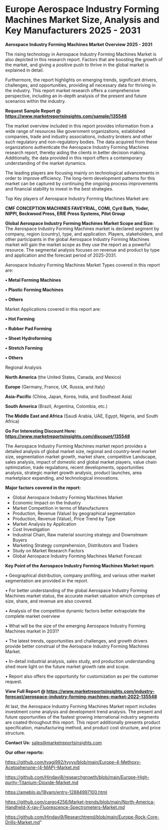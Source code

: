 # Europe Aerospace Industry Forming Machines Market Size, Analysis and Key Manufacturers 2025 - 2031

<Strong> Aerospace Industry Forming Machines Market Overview 2025 - 2031</strong>

The rising technology in Aerospace Industry Forming Machines Market is also depicted in this research report. Factors that are boosting the growth of the market, and giving a positive push to thrive in the global market is explained in detail.

Furthermore, the report highlights on emerging trends, significant drivers, challenges, and opportunities, providing all necessary data for thriving in the industry. This report market research offers a comprehensive perspective, including an in-depth analysis of the present and future scenarios within the industry.

<strong>Request Sample Report @ <a href=https://www.marketreportsinsights.com/sample/135548>https://www.marketreportsinsights.com/sample/135548</a></strong>

The market overview included in this report provides information from a wide range of resources like government organizations, established companies, trade and industry associations, industry brokers and other such regulatory and non-regulatory bodies. The data acquired from these organizations authenticate the Aerospace Industry Forming Machines research report, thereby aiding the clients in better decision making. Additionally, the data provided in this report offers a contemporary understanding of the market dynamics.

The leading players are focusing mainly on technological advancements in order to improve efficiency. The long-term development patterns for this market can be captured by continuing the ongoing process improvements and financial stability to invest in the best strategies.

Top Key players of Aerospace Industry Forming Machines Market are:

<strong>CMF CONCEPTION MACHINES FAVEYRIAL, COMI, Cyril Bath, Yoder, NIPPI, Beckwood Press, ERIE Press Systems, Pilot Group</strong>

<strong><b>Global Aerospace Industry Forming Machines Market Scope and Size:</b></strong>
The Aerospace Industry Forming Machines market is declared segment by company, region (country), type, and application. Players, stakeholders, and other participants in the global Aerospace Industry Forming Machines market will gain the market scope as they use the report as a powerful resource. The segmental analysis focuses on revenue and product by type and application and the forecast period of 2025-2031.

Aerospace Industry Forming Machines Market Types covered in this report are:

<strong>• Metal Forming Machines

• Plastic Forming Machines

• Others</strong>

Market Applications covered in this report are:

<strong>• Hot Forming

• Rubber Pad Forming

• Sheet Hydroforming

• Stretch Forming

• Others</strong> 

Regional Analysis

<strong>North America</strong> (the United States, Canada, and Mexico)

<strong>Europe</strong> (Germany, France, UK, Russia, and Italy)

<strong>Asia-Pacific</strong> (China, Japan, Korea, India, and Southeast Asia)

<strong>South America</strong> (Brazil, Argentina, Colombia, etc.)

<strong>The Middle East and Africa</strong> (Saudi Arabia, UAE, Egypt, Nigeria, and South Africa)

<strong>Go For Interesting Discount Here: <a href=https://www.marketreportsinsights.com/discount/135548>https://www.marketreportsinsights.com/discount/135548</a></strong>

The Aerospace Industry Forming Machines market report provides a detailed analysis of global market size, regional and country-level market size, segmentation market growth, market share, competitive Landscape, sales analysis, impact of domestic and global market players, value chain optimization, trade regulations, recent developments, opportunities analysis, strategic market growth analysis, product launches, area marketplace expanding, and technological innovations.

<strong><b>Major factors covered in the report:</b></strong>
<ul>
  <li>Global Aerospace Industry Forming Machines Market </li>
  <li>Economic Impact on the Industry</li>
  <li>Market Competition in terms of Manufacturers</li>
  <li>Production, Revenue (Value) by geographical segmentation</li>
  <li>Production, Revenue (Value), Price Trend by Type</li>
  <li>Market Analysis by Application</li>
  <li>Cost Investigation</li>
  <li>Industrial Chain, Raw material sourcing strategy and Downstream Buyers</li>
  <li>Marketing Strategy comprehension, Distributors and Traders</li>
  <li>Study on Market Research Factors</li>
  <li>Global Aerospace Industry Forming Machines Market Forecast</li>
</ul>

<strong><b>Key Point of the Aerospace Industry Forming Machines Market report:</b></strong>

• Geographical distribution, company profiling, and various other market segmentation are provided in the report.

• For better understanding of the global Aerospace Industry Forming Machines market status, the accurate market valuation which comprises of size, share, and revenue are also covered.

• Analysis of the competitive dynamic factors better extrapolate the complete market overview

• What will be the size of the emerging Aerospace Industry Forming Machines market in 2031?

• The latest trends, opportunities and challenges, and growth drivers provide better construal of the Aerospace Industry Forming Machines Market.

• In-detail industrial analysis, sales study, and production understanding shed more light on the future market growth rate and scope.

• Report also offers the opportunity for customization as per the customer request.

<strong><b>View Full Report @ <a href=https://www.marketreportsinsights.com/industry-forecast/aerospace-industry-forming-machines-market-2022-135548>https://www.marketreportsinsights.com/industry-forecast/aerospace-industry-forming-machines-market-2022-135548</a></b></strong>


At last, the Aerospace Industry Forming Machines Market report includes investment come analysis and development trend analysis. The present and future opportunities of the fastest growing international industry segments are coated throughout this report. This report additionally presents product specification, manufacturing method, and product cost structure, and price structure.

<strong>Contact Us:</strong>
sales@marketreportsinsights.com

<strong>Our other reports:</strong>

<a href=https://github.com/tyagi992/tyyyy/blob/main/Europe-4-Methoxy-Acetophenone-(4-MAP)-Market.md>https://github.com/tyagi992/tyyyy/blob/main/Europe-4-Methoxy-Acetophenone-(4-MAP)-Market.md</a>

<a href=https://github.com/Hindavi8/researchgrowth/blob/main/Europe-High-purity-Titanium-Dioxide-Market.md>https://github.com/Hindavi8/researchgrowth/blob/main/Europe-High-purity-Titanium-Dioxide-Market.md</a>

<a href=https://ameblo.jp/18yam/entry-12884997100.html>https://ameblo.jp/18yam/entry-12884997100.html</a>

<a href=https://github.com/cargo4256/Market-trends/blob/main/North-America-Handheld-X-ray-Fluorescence-Spectrometers-Market.md>https://github.com/cargo4256/Market-trends/blob/main/North-America-Handheld-X-ray-Fluorescence-Spectrometers-Market.md</a>

<a href=https://github.com/Hindavi9/Researchtrend/blob/main/Europe-Rock-Core-Drills-Market.md>https://github.com/Hindavi9/Researchtrend/blob/main/Europe-Rock-Core-Drills-Market.md</a>"
